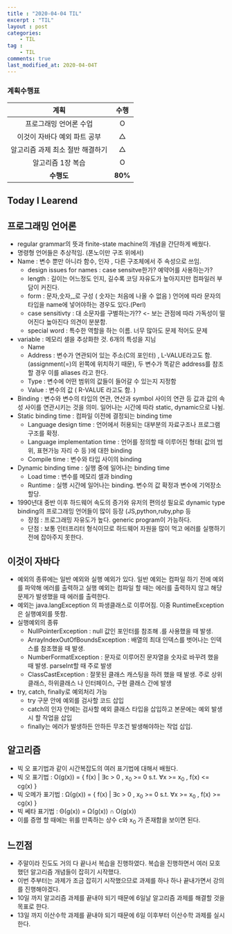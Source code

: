 ```yaml
---
title : "2020-04-04 TIL"
excerpt : "TIL"
layout : post
categories:
    - TIL
tag :
    - TIL
comments: true
last_modified_at: 2020-04-04T
---
```

### 계획수행표

|계획|수행|
|:-:|:-:|
|프로그래밍 언어론 수업|O|
|이것이 자바다 예외 파트 공부|△|
|알고리즘 과제 최소 절반 해결하기|△|
|알고리즘 1장 복습|O|
| **수행도** |**80%**|

## Today I Learend  
## 프로그래밍 언어론
* regular grammar의 뜻과 finite-state machine의 개념을 간단하게 배웠다.
* 명령형 언어들은 추상적임. (폰노이만 구조 위에서)
* Name : 변수 뿐만 아니라 함수, 인자 , 다른 구조체에서 주 속성으로 쓰임.
    * design issues for names : case sensitve한가? 예약어를 사용하는가?
    * length : 길이는 어느정도 인지, 길수록 코딩 자유도가 높아지지만 컴파일러 부담이 커진다.
    * form : 문자,숫자,_로 구성 ( 숫자는 처음에 나올 수 없음 ) 언어에 따라 문자의 타입을 name에 넣어야하는 경우도 있다.(Perl)
    * case sensitivty : 대 소문자를 구별하는가?? <- 보는 관점에 따라 가독성이 떨어진다 높아진다 의견이 분분함.
    * special word : 특수한 역할을 하는 이름. 너무 많아도 문제 적어도 문제
* variable : 메모리 셀을 추상화한 것. 6개의 특성을 지님
    * Name
    * Address : 변수가 연관되어 있는 주소(C의 포인터) , L-VALUE라고도 함. (assignment(=)의 왼쪽에 위치하기 때문), 두 변수가 똑같은 address를 참조할 경우 이를 aliases 라고 한다.
    * Type : 변수에 어떤 범위의 값들이 들어갈 수 있는지 지정함
    * Value : 변수의 값 ( R-VALUE 라고도 함. )
* Binding : 변수와 변수의 타입의 연관, 연산과 symbol 사이의 연관 등 값과 값의 속성 사이를 연관시키는 것을 의미. 일어나는 시간에 따라 static, dynamic으로 나뉨.
* Static binding time : 컴파일 이전에 결정되는 binding time
    * Language design time : 언어에서 허용되는 대부분의 자료구조나 프로그램 구조를 확정.
    * Language implementation time : 언어를 정의할 때 이루어진 형태( 값의 범위, 표현가능 자리 수 등 )에 대한 binding
    * Compile time : 변수와 타입 사이의 binding
* Dynamic binding time : 실행 중에 일어나는 binding time
    * Load time : 변수를 메모리 셀과 binding
    * Runtime : 실행 시간에 일어나는 binding. 변수의 값 확정과 변수에 기억장소 할당.
* 1990년대 중반 이후  하드웨어 속도의 증가와 유저의 편의성 필요로 dynamic type binding의 프로그래밍 언어들이 많이 등장 (JS,python,ruby,php 등
    * 장점 : 프로그래밍 자유도가 높다. generic program이 가능하다.
    * 단점 : 보통 인터프리터 형식이므로 하드웨어 자원을 많이 먹고 에러를 실행하기 전에 잡아주지 못한다.


## 이것이 자바다
* 예외의 종류에는 일반 예외와 실행 예외가 있다. 일반 예외는 컴파일 하기 전에 예외를 파악해 에러를 출력하고 실행 예외는 컴파일 할 때는 에러를 출력하지 않고 해당 문제가 발생했을 때 에러를 출력한다.
* 예외는 java.langException 의 파생클래스로 이루어짐. 이중 RuntimeException은 실행예외를 뜻함.
* 실행예외의 종류
    * NullPointerException : null 값인 포인터를 참조해 .를 사용했을 때 발생.
    * ArrayIndexOutOfBoundsException : 배열의 최대 인덱스를 벗어나는 인덱스를 참조했을 때 발생.
    * NumberFormatException : 문자로 이루어진 문자열을 숫자로 바꾸려 했을 때 발생. parseInt할 때 주로 발생
    * ClassCastException : 잘못된 클래스 캐스팅을 하려 했을 때 발생. 주로 상위클래스, 하위클래스 나 인터페이스, 구현 클래스 간에 발생
* try, catch, finally로 예외처리 가능
    * try 구문 안에 예외를 검사할 코드 삽입
    * catch의 인자 안에는 검사할 예외 클래스 타입을 삽입하고 본문에는 예외 발생 시 할 작업을 삽입
    * finally는 에러가 발생하든 안하든 무조건 발생해야하는 작업 삽입.

## 알고리즘
* 빅 오 표기법과 같이 시간복잡도의 여러 표기법에 대해서 배웠다.
* 빅 오 표기법 : O(g(x)) = { f(x) | ∃c > 0 , x<sub>0</sub> >= 0 s.t. ∀x >= x<sub>0</sub> , f(x) <= cg(x) }
* 빅 오메가 표기법 : Ω(g(x)) = { f(x) | ∃c > 0 , x<sub>0</sub> >= 0 s.t. ∀x >= x<sub>0</sub> , f(x) >= cg(x) }
* 빅 쎄타 표기법 : Θ(g(x)) = Ω(g(x)) ∩ O(g(x))
* 이를 증명 할 때에는 위를 만족하는 상수 c와 x<sub>0</sub> 가 존재함을 보이면 된다.


## 느낀점
* 주말이라 진도도 거의 다 끝나서 복습을 진행하였다. 복습을 진행하면서 여러 모호했던 알고리즘 개념들이 잡히기 시작했다.
* 이번 주부터는 과제가 조금 잡히기 시작했으므로 과제를 하나 하나 끝내가면서 강의를 진행해야겠다.
* 10일 까지 알고리즘 과제를 끝내야 되기 때문에 6일날 알고리즘 과제를 해결할 것을 목표로 한다.
* 13일 까지 이산수학 과제를 끝내야 되기 때문에 6일 이후부터 이산수학 과제를 실시한다.

